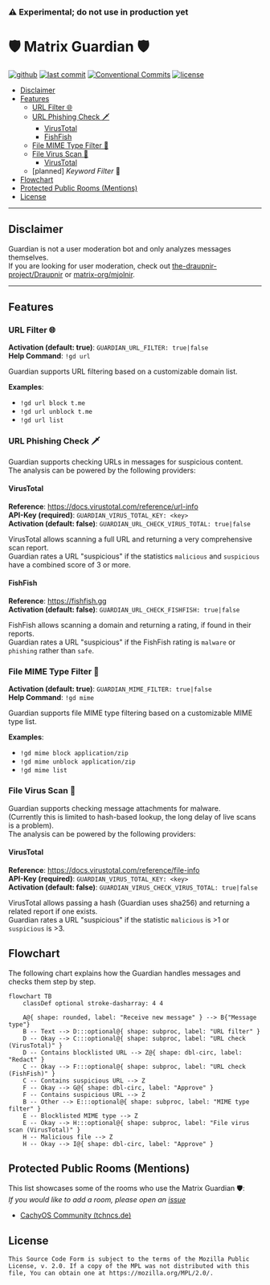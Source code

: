 ### ⚠️ Experimental; do not use in production yet

# 🛡️ Matrix Guardian 🛡️

[![github](https://img.shields.io/github/release/cyb3rko/matrix-guardian.svg?logo=github)](https://github.com/cyb3rko/matrix-guardian/releases/latest)
[![last commit](https://img.shields.io/github/last-commit/cyb3rko/matrix-guardian?color=FE5196&logo=git&logoColor=white)](https://github.com/cyb3rko/matrix-guardian/commits/main)
[![Conventional Commits](https://img.shields.io/badge/Conventional%20Commits-1.0.0-%23FE5196?logo=conventionalcommits&logoColor=white)](https://conventionalcommits.org)
[![license](https://img.shields.io/github/license/cyb3rko/matrix-guardian?color=1BCC1B&logo=apache)](https://www.mozilla.org/en-US/MPL/2.0/)

- [Disclaimer](#disclaimer)
- [Features](#features)
  - [URL Filter 🌐](#url-filter-)
  - [URL Phishing Check 🗡️](#url-phishing-check-)
    - [VirusTotal](#virustotal)
    - [FishFish](#fishfish)
  - [File MIME Type Filter 📎](#file-mime-type-filter-)
  - [File Virus Scan 🦠](#file-virus-scan-)
    - [VirusTotal](#virustotal-1)
  - [planned] *Keyword Filter* 📄
- [Flowchart](#flowchart)
- [Protected Public Rooms (Mentions)](#protected-public-rooms-mentions)
- [License](#license)

---

## Disclaimer

Guardian is not a user moderation bot and only analyzes messages themselves.  
If you are looking for user moderation, check out [the-draupnir-project/Draupnir](https://github.com/the-draupnir-project/Draupnir) or [matrix-org/mjolnir](https://github.com/matrix-org/mjolnir).

---

## Features

### URL Filter 🌐

**Activation (default: true)**: `GUARDIAN_URL_FILTER: true|false`  
**Help Command**: `!gd url`

Guardian supports URL filtering based on a customizable domain list.

**Examples**:
- `!gd url block t.me`
- `!gd url unblock t.me`
- `!gd url list`

### URL Phishing Check 🗡

Guardian supports checking URLs in messages for suspicious content.  
The analysis can be powered by the following providers:

#### VirusTotal

**Reference**: https://docs.virustotal.com/reference/url-info  
**API-Key (required)**: `GUARDIAN_VIRUS_TOTAL_KEY: <key>`  
**Activation (default: false)**: `GUARDIAN_URL_CHECK_VIRUS_TOTAL: true|false`

VirusTotal allows scanning a full URL and returning a very comprehensive scan report.  
Guardian rates a URL "suspicious" if the statistics `malicious` and `suspicious` have a combined score of 3 or more.

#### FishFish

**Reference**: https://fishfish.gg  
**Activation (default: false)**: `GUARDIAN_URL_CHECK_FISHFISH: true|false`

FishFish allows scanning a domain and returning a rating, if found in their reports.  
Guardian rates a URL "suspicious" if the FishFish rating is `malware` or `phishing` rather than `safe`.

### File MIME Type Filter 📎

**Activation (default: true)**: `GUARDIAN_MIME_FILTER: true|false`  
**Help Command**: `!gd mime`

Guardian supports file MIME type filtering based on a customizable MIME type list.

**Examples**:
- `!gd mime block application/zip`
- `!gd mime unblock application/zip`
- `!gd mime list`

### File Virus Scan 🦠

Guardian supports checking message attachments for malware.  
(Currently this is limited to hash-based lookup, the long delay of live scans is a problem).  
The analysis can be powered by the following providers:

#### VirusTotal

**Reference**: https://docs.virustotal.com/reference/file-info   
**API-Key (required)**: `GUARDIAN_VIRUS_TOTAL_KEY: <key>`  
**Activation (default: false)**: `GUARDIAN_VIRUS_CHECK_VIRUS_TOTAL: true|false`

VirusTotal allows passing a hash (Guardian uses sha256) and returning a related report if one exists.  
Guardian rates a URL "suspicious" if the statistic `malicious` is >1 or `suspicious` is >3.

## Flowchart

The following chart explains how the Guardian handles messages and checks them step by step.

```mermaid
flowchart TB
    classDef optional stroke-dasharray: 4 4

    A@{ shape: rounded, label: "Receive new message" } --> B{"Message type"}
    B -- Text --> D:::optional@{ shape: subproc, label: "URL filter" }
    D -- Okay --> C:::optional@{ shape: subproc, label: "URL check (VirusTotal)" }
    D -- Contains blocklisted URL --> Z@{ shape: dbl-circ, label: "Redact" }
    C -- Okay --> F:::optional@{ shape: subproc, label: "URL check (FishFish)" }
    C -- Contains suspicious URL --> Z
    F -- Okay --> G@{ shape: dbl-circ, label: "Approve" }
    F -- Contains suspicious URL --> Z
    B -- Other --> E:::optional@{ shape: subproc, label: "MIME type filter" }
    E -- Blocklisted MIME type --> Z
    E -- Okay --> H:::optional@{ shape: subproc, label: "File virus scan (VirusTotal)" }
    H -- Malicious file --> Z
    H -- Okay --> I@{ shape: dbl-circ, label: "Approve" }
```

## Protected Public Rooms (Mentions)

This list showcases some of the rooms who use the Matrix Guardian 🛡️:  
*If you would like to add a room, please open an [issue](https://github.com/cyb3rko/matrix-guardian/issues)*

- [CachyOS Community (tchncs.de)](https://matrix.to/#/#cachyos:tchncs.de)

## License

    This Source Code Form is subject to the terms of the Mozilla Public
    License, v. 2.0. If a copy of the MPL was not distributed with this
    file, You can obtain one at https://mozilla.org/MPL/2.0/.
